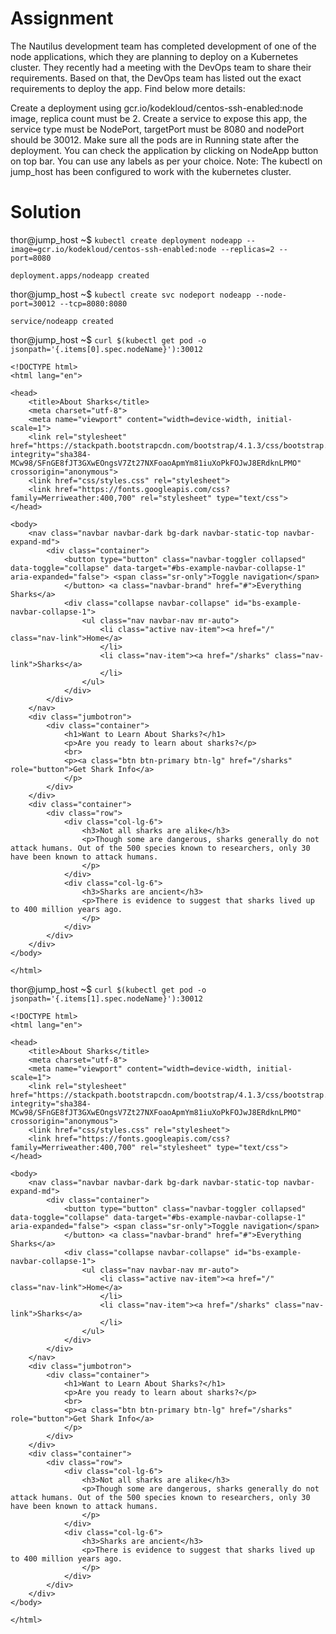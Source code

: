 # Assignment
The Nautilus development team has completed development of one of the node applications, which they are planning to deploy on a Kubernetes cluster. They recently had a meeting with the DevOps team to share their requirements. Based on that, the DevOps team has listed out the exact requirements to deploy the app. Find below more details:

Create a deployment using gcr.io/kodekloud/centos-ssh-enabled:node image, replica count must be 2.
Create a service to expose this app, the service type must be NodePort, targetPort must be 8080 and nodePort should be 30012.
Make sure all the pods are in Running state after the deployment.
You can check the application by clicking on NodeApp button on top bar.
You can use any labels as per your choice.
Note: The kubectl on jump_host has been configured to work with the kubernetes cluster.

# Solution
thor@jump_host ~$ `kubectl create deployment nodeapp --image=gcr.io/kodekloud/centos-ssh-enabled:node --replicas=2 --port=8080`
```
deployment.apps/nodeapp created
```
thor@jump_host ~$ `kubectl create svc nodeport nodeapp --node-port=30012 --tcp=8080:8080`
```
service/nodeapp created
```
thor@jump_host ~$ `curl $(kubectl get pod -o jsonpath='{.items[0].spec.nodeName}'):30012`

```
<!DOCTYPE html>
<html lang="en">

<head>
    <title>About Sharks</title>
    <meta charset="utf-8">
    <meta name="viewport" content="width=device-width, initial-scale=1">
    <link rel="stylesheet" href="https://stackpath.bootstrapcdn.com/bootstrap/4.1.3/css/bootstrap.min.css" integrity="sha384-MCw98/SFnGE8fJT3GXwEOngsV7Zt27NXFoaoApmYm81iuXoPkFOJwJ8ERdknLPMO" crossorigin="anonymous">
    <link href="css/styles.css" rel="stylesheet">
    <link href="https://fonts.googleapis.com/css?family=Merriweather:400,700" rel="stylesheet" type="text/css">
</head>

<body>
    <nav class="navbar navbar-dark bg-dark navbar-static-top navbar-expand-md">
        <div class="container">
            <button type="button" class="navbar-toggler collapsed" data-toggle="collapse" data-target="#bs-example-navbar-collapse-1" aria-expanded="false"> <span class="sr-only">Toggle navigation</span>
            </button> <a class="navbar-brand" href="#">Everything Sharks</a>
            <div class="collapse navbar-collapse" id="bs-example-navbar-collapse-1">
                <ul class="nav navbar-nav mr-auto">
                    <li class="active nav-item"><a href="/" class="nav-link">Home</a>
                    </li>
                    <li class="nav-item"><a href="/sharks" class="nav-link">Sharks</a>
                    </li>
                </ul>
            </div>
        </div>
    </nav>
    <div class="jumbotron">
        <div class="container">
            <h1>Want to Learn About Sharks?</h1>
            <p>Are you ready to learn about sharks?</p>
            <br>
            <p><a class="btn btn-primary btn-lg" href="/sharks" role="button">Get Shark Info</a>
            </p>
        </div>
    </div>
    <div class="container">
        <div class="row">
            <div class="col-lg-6">
                <h3>Not all sharks are alike</h3>
                <p>Though some are dangerous, sharks generally do not attack humans. Out of the 500 species known to researchers, only 30 have been known to attack humans.
                </p>
            </div>
            <div class="col-lg-6">
                <h3>Sharks are ancient</h3>
                <p>There is evidence to suggest that sharks lived up to 400 million years ago.
                </p>
            </div>
        </div>
    </div>
</body>

</html>

```

thor@jump_host ~$ `curl $(kubectl get pod -o jsonpath='{.items[1].spec.nodeName}'):30012`

```
<!DOCTYPE html>
<html lang="en">

<head>
    <title>About Sharks</title>
    <meta charset="utf-8">
    <meta name="viewport" content="width=device-width, initial-scale=1">
    <link rel="stylesheet" href="https://stackpath.bootstrapcdn.com/bootstrap/4.1.3/css/bootstrap.min.css" integrity="sha384-MCw98/SFnGE8fJT3GXwEOngsV7Zt27NXFoaoApmYm81iuXoPkFOJwJ8ERdknLPMO" crossorigin="anonymous">
    <link href="css/styles.css" rel="stylesheet">
    <link href="https://fonts.googleapis.com/css?family=Merriweather:400,700" rel="stylesheet" type="text/css">
</head>

<body>
    <nav class="navbar navbar-dark bg-dark navbar-static-top navbar-expand-md">
        <div class="container">
            <button type="button" class="navbar-toggler collapsed" data-toggle="collapse" data-target="#bs-example-navbar-collapse-1" aria-expanded="false"> <span class="sr-only">Toggle navigation</span>
            </button> <a class="navbar-brand" href="#">Everything Sharks</a>
            <div class="collapse navbar-collapse" id="bs-example-navbar-collapse-1">
                <ul class="nav navbar-nav mr-auto">
                    <li class="active nav-item"><a href="/" class="nav-link">Home</a>
                    </li>
                    <li class="nav-item"><a href="/sharks" class="nav-link">Sharks</a>
                    </li>
                </ul>
            </div>
        </div>
    </nav>
    <div class="jumbotron">
        <div class="container">
            <h1>Want to Learn About Sharks?</h1>
            <p>Are you ready to learn about sharks?</p>
            <br>
            <p><a class="btn btn-primary btn-lg" href="/sharks" role="button">Get Shark Info</a>
            </p>
        </div>
    </div>
    <div class="container">
        <div class="row">
            <div class="col-lg-6">
                <h3>Not all sharks are alike</h3>
                <p>Though some are dangerous, sharks generally do not attack humans. Out of the 500 species known to researchers, only 30 have been known to attack humans.
                </p>
            </div>
            <div class="col-lg-6">
                <h3>Sharks are ancient</h3>
                <p>There is evidence to suggest that sharks lived up to 400 million years ago.
                </p>
            </div>
        </div>
    </div>
</body>

</html>
```
